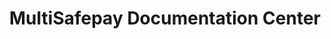 ---
title: 'MultiSafepay Documentation Center'
meta_title: 'Home - MultiSafepay Docs'
breadcrumb_title: "Home"
meta_description: "The MultiSafepay Documentation Center presents all relevant information about our Plugins and API. You can also find support pages for payment methods, tools and general questions as well as the contact details of our Support and Integration Teams."
data:
  - { title: 'Integrations', url: 'integrations', logo: 'icons/Integrations.svg' }
  - { title: 'API', url: 'api', logo: 'icons/API.svg' }
  - { title: 'FAQ', url: 'faq', logo: 'icons/FAQ.svg' }
  - { title: 'Payment methods', url: 'payment-methods', logo: 'icons/Payment_methods.svg' }
  - { title: 'Tools', url: 'tools', logo: 'icons/Tools.svg' }
---